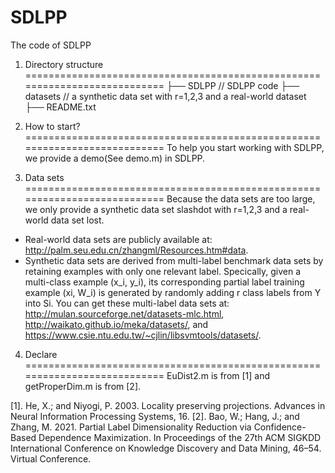 # SDLPP
The code of SDLPP

1. Directory structure
===========================================================================
├── SDLPP		// SDLPP code
├── datasets                   	// a synthetic data set with r=1,2,3 and a real-world dataset
├── README.txt


2. How to start?
===========================================================================
To help you start working with SDLPP, we provide a demo(See demo.m) in SDLPP. 


3. Data sets
===========================================================================
Because the data sets are too large, we only provide a synthetic data set slashdot with r=1,2,3 and a real-world data set lost.
- Real-world data sets are publicly available at: http://palm.seu.edu.cn/zhangml/Resources.htm#data.
- Synthetic data sets are derived from multi-label benchmark data sets by retaining examples with only one relevant label.
   Specically, given a multi-class example (x_i, y_i), its corresponding partial label training example (xi, W_i) is generated by 
   randomly adding r class labels from Y into Si. You can get these multi-label data sets at: http://mulan.sourceforge.net/datasets-mlc.html,
   http://waikato.github.io/meka/datasets/, and https://www.csie.ntu.edu.tw/~cjlin/libsvmtools/datasets/.


4. Declare
===========================================================================
EuDist2.m is from [1] and getProperDim.m is from [2].

[1]. He, X.; and Niyogi, P. 2003. Locality preserving projections. Advances in Neural Information Processing Systems, 16.
[2]. Bao, W.; Hang, J.; and Zhang, M. 2021. Partial Label Dimensionality Reduction via Confidence-Based Dependence Maximization. 
      In Proceedings of the 27th ACM SIGKDD International Conference on Knowledge Discovery and Data Mining, 46–54. Virtual Conference.
